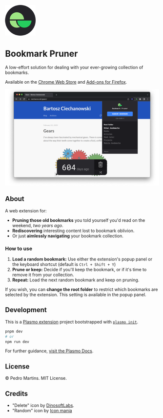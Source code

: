 <img src="./assets/icon.png" width="100px" />

# Bookmark Pruner

A low-effort solution for dealing with your ever-growing collection of bookmarks.

Available on the [Chrome Web Store](https://chromewebstore.google.com/detail/bookmark-pruner/kcchbjeaiekpkfmafbmbbgokifliadil) and [Add-ons for Firefox](https://addons.mozilla.org/en-US/firefox/addon/bookmark-pruner/).

![Screenshot](./assets/screenshot.png)

## About

A web extension for:

- **Pruning those old bookmarks** you told yourself you'd read on the weekend, _two years ago_.
- **Rediscovering** interesting content lost to bookmark oblivion.
- Or just **aimlessly navigating** your bookmark collection.

### How to use

1. **Load a random bookmark:** Use either the extension's popup panel or the keyboard shortcut (default is `Ctrl + Shift + Y`)
2. **Prune or keep:** Decide if you'll keep the bookmark, or if it's time to remove it from your collection.
3. **Repeat:** Load the next random bookmark and keep on pruning.

If you wish, you can **change the root folder** to restrict which bookmarks are selected by the extension. This setting is available in the popup panel.

## Development

This is a [Plasmo extension](https://docs.plasmo.com/) project bootstrapped with [`plasmo init`](https://www.npmjs.com/package/plasmo).

```bash
pnpm dev
# or
npm run dev
```

For further guidance, [visit the Plasmo Docs](https://docs.plasmo.com/).

## License

© Pedro Martins. MIT License.

## Credits

- "Delete" icon by <a href="https://www.flaticon.com/free-icons/remove" title="remove icons">DinosoftLabs</a>.
- "Random" icon by <a href="https://www.flaticon.com/free-icons/random" title="random icons">Icon mania</a>
